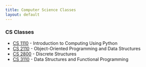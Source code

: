```yaml
---
title: Computer Science Classes
layout: default
---
```

<link rel="stylesheet" href="/main.css">

### CS Classes

- [CS 1110](/classes/cs/CS1110.html) - Introduction to Computing Using Python
- [CS 2110](/classes/cs/CS2110.html) - Object-Oriented Programming and Data Structures
- [CS 2800](/classes/cs/CS2800.html) - Discrete Structures
- [CS 3110](/classes/cs/CS3110.html) - Data Structures and Functional Programming
